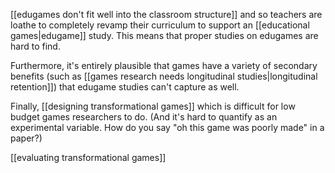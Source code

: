 [[edugames don't fit well into the classroom structure]] and so teachers are loathe to completely revamp their curriculum to support an [[educational games|edugame]] study. This means that proper studies on edugames are hard to find.

Furthermore, it's entirely plausible that games have a variety of secondary benefits (such as [[games research needs longitudinal studies|longitudinal retention]]) that edugame studies can't capture as well.

Finally, [[designing transformational games]] which is difficult for low budget games researchers to do. (And it's hard to quantify as an experimental variable. How do you say "oh this game was poorly made" in a paper?)

[[evaluating transformational games]]